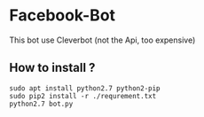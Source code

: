 # Facebook-Bot

This bot use Cleverbot (not the Api, too expensive)


## How to install ?

```
sudo apt install python2.7 python2-pip
sudo pip2 install -r ./requrement.txt
python2.7 bot.py
```
